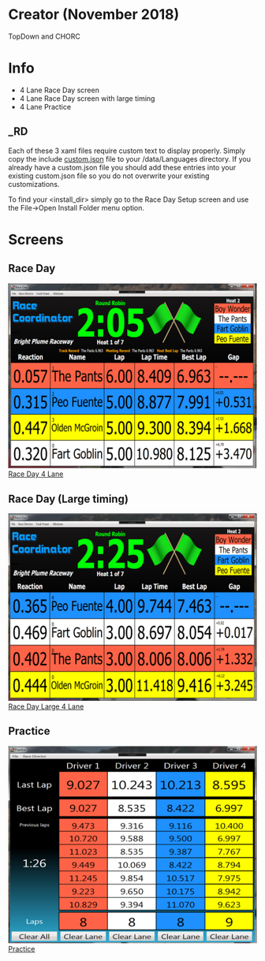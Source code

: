 # Creator (November 2018)
TopDown and CHORC

# Info
* 4 Lane Race Day screen
* 4 Lane Race Day screen with large timing
* 4 Lane Practice

## _RD
Each of these 3 xaml files require custom text to display properly.  Simply copy the include [custom.json](./custom_text/custom.json) file to your <install directory>/data/Languages directory.  If you already have a custom.json file you should add these entries into your existing custom.json file so you do not overwrite your existing customizations.

To find your <install_dir> simply go to the Race Day Setup screen and use the File->Open Install Folder menu option.  

# Screens
## Race Day
![alt text](./screenshot_raceday_4l.png)
[Race Day 4 Lane](./xaml/CHORCRaceDay_4L.xaml)

## Race Day (Large timing)
![alt text](./screenshot_racedaylargeblack.png)
[Race Day Large 4 Lane](./xaml/CHORCRaceDayLargeBlack_4L.xaml)

## Practice
![alt text](./screenshot_practice.png)
[Practice](Practice_4L.xaml)

